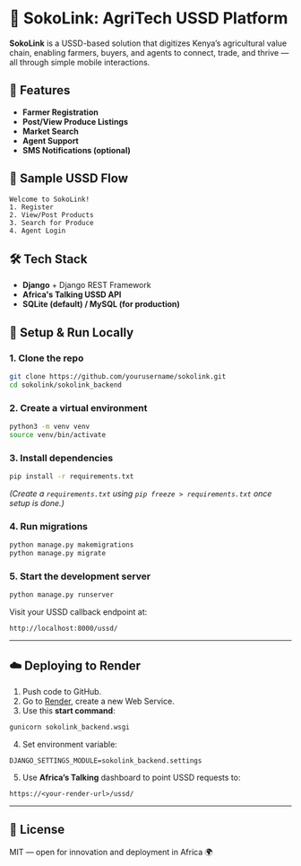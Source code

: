 # 🌾 SokoLink: AgriTech USSD Platform

**SokoLink** is a USSD-based solution that digitizes Kenya’s agricultural value chain, enabling farmers, buyers, and agents to connect, trade, and thrive — all through simple mobile interactions.

## 🚀 Features

- **Farmer Registration**
- **Post/View Produce Listings**
- **Market Search**
- **Agent Support**
- **SMS Notifications (optional)**

## 📱 Sample USSD Flow

```
Welcome to SokoLink!
1. Register
2. View/Post Products
3. Search for Produce
4. Agent Login
```

## 🛠️ Tech Stack

- **Django** + Django REST Framework
- **Africa's Talking USSD API**
- **SQLite (default) / MySQL (for production)**

## 🧪 Setup & Run Locally

### 1. Clone the repo

```bash
git clone https://github.com/yourusername/sokolink.git
cd sokolink/sokolink_backend
```

### 2. Create a virtual environment

```bash
python3 -m venv venv
source venv/bin/activate
```

### 3. Install dependencies

```bash
pip install -r requirements.txt
```

*(Create a `requirements.txt` using `pip freeze > requirements.txt` once setup is done.)*

### 4. Run migrations

```bash
python manage.py makemigrations
python manage.py migrate
```

### 5. Start the development server

```bash
python manage.py runserver
```

Visit your USSD callback endpoint at:
```
http://localhost:8000/ussd/
```

---

## ☁️ Deploying to Render

1. Push code to GitHub.
2. Go to [Render](https://render.com/), create a new Web Service.
3. Use this **start command**:

```bash
gunicorn sokolink_backend.wsgi
```

4. Set environment variable:
```
DJANGO_SETTINGS_MODULE=sokolink_backend.settings
```

5. Use **Africa’s Talking** dashboard to point USSD requests to:
```
https://<your-render-url>/ussd/
```

---

## 🤝 License

MIT — open for innovation and deployment in Africa 🌍
